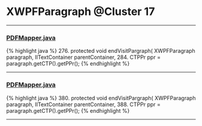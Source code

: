 # XWPFParagraph @Cluster 17

***

### [PDFMapper.java](https://searchcode.com/codesearch/view/12208685/)
{% highlight java %}
276. protected void endVisitPargraph( XWPFParagraph paragraph, IITextContainer parentContainer,
284.     CTPPr ppr = paragraph.getCTP().getPPr();
{% endhighlight %}

***

### [PDFMapper.java](https://searchcode.com/codesearch/view/96673303/)
{% highlight java %}
380. protected void endVisitPargraph( XWPFParagraph paragraph, IITextContainer parentContainer,
388.     CTPPr ppr = paragraph.getCTP().getPPr();
{% endhighlight %}

***

